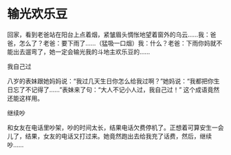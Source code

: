 # 输光欢乐豆

回家，看到老爸站在阳台上点着烟，紧皱眉头惆怅地望着窗外的乌云……我：爸爸，怎么了？老爸：要下雨了……（猛吸一口烟）我：什么？老爸：下雨你妈就不能出去遛弯了，她一定会输光我的斗地主欢乐豆的…… 

我自己过 

八岁的表妹跟她妈妈说：“我过几天生日你怎么给我过啊？”她妈说：“我都把你生日忘了不记得了……”表妹来了句：“大人不记小人过，我自己过！” 这个成语竟然还能这样用。 

继续吵 

和女友在电话里吵架，吵的时间太长，结果电话欠费停机了。正想着可算安生一会儿了，结果，女友的电话又打过来。她竟然跑出去给我充了话费，然后，继续吵……